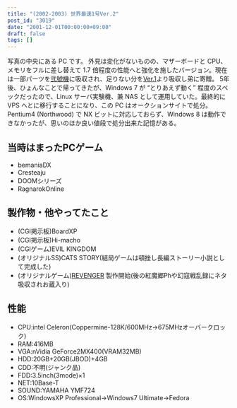 ```yaml
---
title: "(2002-2003) 世界最速1号Ver.2"
post_id: "3019"
date: "2001-12-01T00:00:00+09:00"
draft: false
tags: []
---
```



写真の中央にある PC です。 外見は変化がないものの、マザーボードと CPU、メモリをフルに差し替えて 1.7 倍程度の性能へと強化を施したバージョン。現在は一部パーツを[弐號機](/Homebuilt-3)に吸収され、足りない分を[Ver.1](/Homebuilt-1)より吸収し弟に寄贈。  5年後、ひょんなことで帰ってきたが、Windows 7 が “とりあえず動く” 程度のスペックだったので、Linux サーバ実験機、兼 NAS として運用していた。最終的に VPS へとに移行することになり、この PC はオークションサイトで処分。Pentium4 (Northwood) で NX ビットに対応しておらず、Windows 8 は動作できなかったが、思いのほか良い値段で処分出来た記憶がある。
## 当時はまったPCゲーム


  * bemaniaDX
  * Cresteaju
  * DOOMシリーズ
  * RagnarokOnline
## 製作物・他やってたこと

  * (CGI掲示板)BoardXP
  * (CGI掲示板)Hi-macho
  * (CGIゲーム)EVIL KINGDOM
  * (オリジナルSS)CATS STORY(結局ゲームは頓挫し長編ストーリー小説として完成した)
  * (オリジナルゲーム)[REVENGER](/revenger) 製作開始(後の紅魔郷Phや幻寇戦乱録にネタ吸収されお蔵入り)
## 性能

  * CPU:intel Celeron(Coppermine-128K/600MHz→675MHzオーバークロック)
  * RAM:416MB
  * VGA:nVidia GeForce2MX400(VRAM32MB)
  * HDD:20GB+20GB(JBOD)+4GB
  * CDD:不明(ジャンク品)
  * FDD:3.5inch(3mode)×1
  * NET:10Base-T
  * SOUND:YAMAHA YMF724
  * OS:WindowsXP Professional→Windows7 Ultimate→Fedora
